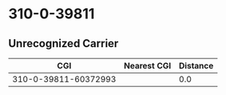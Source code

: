 # 310-0-39811
## Unrecognized Carrier


| CGI | Nearest CGI | Distance |
|-----|-------------|----------|
| 310-0-39811-60372993 |  | 0.0 |
